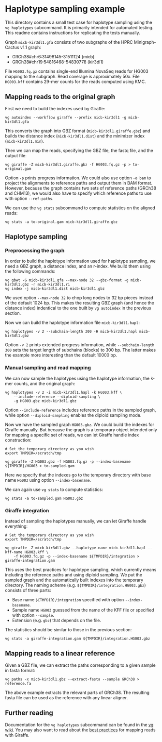 # Haplotype sampling example

This directory contains a small test case for haplotype sampling using the `vg haplotypes` subcommand.
It is primarily intended for automated testing.
This readme contains instructions for replicating the tests manually.

Graph `micb-kir3dl1.gfa` consists of two subgraphs of the HPRC Minigraph-Cactus v1.1 graph:

* GRCh38#chr6:31498145-31511124 (micb)
* GRCh38#chr19:54816468-54830778 (kir3dl1)

File `HG003.fq.gz` contains single-end Illumina NovaSeq reads for HG003 mapping to the subgraph.
Read coverage is approximately 50x.
File `HG003.kff` contains 29-mer counts for the reads computed using KMC.

## Mapping reads to the original graph

First we need to build the indexes used by Giraffe:

```
vg autoindex --workflow giraffe --prefix micb-kir3dl1 -g micb-kir3dl1.gfa
```

This converts the graph into GBZ format (`micb-kir3dl1.giraffe.gbz`) and builds the distance index (`micb-kir3dl1.dist`) and the minimizer index (`micb-kir3dl1.min`).

Then we can map the reads, specifying the GBZ file, the fastq file, and the output file:

```
vg giraffe -Z micb-kir3dl1.giraffe.gbz -f HG003.fq.gz -p > to-original.gam
```

Option `-p` prints progress information.
We could also use option `-o bam` to project the alignments to reference paths and output them in BAM format.
However, because the graph contains two sets of reference paths (GRCh38 and CHM13), we would also have to specify which reference paths to use with option `--ref-paths`.

We can use the `vg stats` subcommand to compute statistics on the aligned reads:

```
vg stats -a to-original.gam micb-kir3dl1.giraffe.gbz
```

## Haplotype sampling

### Preprocessing the graph

In order to build the haplotype information used for haplotype sampling, we need a GBZ graph, a distance index, and an r-index.
We build them using the following commands:

```
vg gbwt -G micb-kir3dl1.gfa --max-node 32 --gbz-format -g micb-kir3dl1.gbz -r micb-kir3dl1.ri
vg index -j micb-kir3dl1.dist micb-kir3dl1.gbz
```

We used option `--max-node 32` to chop long nodes to 32 bp pieces instead of the default 1024 bp.
This makes the resulting GBZ graph (and hence the distance index) indentical to the one built by `vg autoindex` in the previous section.

Now we can build the haplotype information file `micb-kir3dl1.hapl`:

```
vg haplotypes -v 2 --subchain-length 300 -H micb-kir3dl1.hapl micb-kir3dl1.gbz
```

Option `-v 2` prints extended progress information, while `--subchain-length 300` sets the target length of subchains (blocks) to 300 bp.
The latter makes the example more interesting than the default 10000 bp.

### Manual sampling and read mapping

We can now sample the haplotypes using the haplotype information, the k-mer counts, and the original graph:

```
vg haplotypes -v 2 -i micb-kir3dl1.hapl -k HG003.kff \
    --include-reference --diploid-sampling \
    -g HG003.gbz micb-kir3dl1.gbz
```

Option `--include-reference` includes reference paths in the sampled graph, while option `--diploid-sampling` enables the diploid sampling mode.

Now we have the sampled graph `HG003.gbz`.
We could build the indexes for Giraffe manually.
But because the graph is a temporary object intended only for mapping a specific set of reads, we can let Giraffe handle index construction:

```
# Set the temporary directory as you wish
export TMPDIR=/scratch/tmp

vg giraffe -Z HG003.gbz -f HG003.fq.gz -p --index-basename ${TMPDIR}/HG003 > to-sampled.gam
```

Here we specify that the indexes go to the temporary directory with base name `HG003` using option `--index-basename`.

We can again use `vg stats` to compute statistics:

```
vg stats -a to-sampled.gam HG003.gbz
```

### Giraffe integration

Instead of sampling the haplotypes manually, we can let Giraffe handle everything:

```
# Set the temporary directory as you wish
export TMPDIR=/scratch/tmp

vg giraffe -Z micb-kir3dl1.gbz --haplotype-name micb-kir3dl1.hapl --kff-name HG003.kff \
    -f HG003.fq.gz -p --index-basename ${TMPDIR}/integration > giraffe-integration.gam
```

This uses the best practices for haplotype sampling, which currently means including the reference paths and using diploid sampling.
We put the sampled graph and the automatically built indexes into the temporary directory.
The naming scheme (e.g. `${TMPDIR}/integration.HG003.gbz`) consists of three parts:

* Base name `${TMPDIR}/integration` specified with option `--index-basename`.
* Sample name `HG003` guessed from the name of the KFF file or specified with option `--sample`.
* Extension (e.g. `gbz`) that depends on the file.

The statistics should be similar to those in the previous section:

```
vg stats -a giraffe-integration.gam ${TMPDIR}/integration.HG003.gbz
```

## Mapping reads to a linear reference

Given a GBZ file, we can extract the paths corresponding to a given sample in fasta format:

```
vg paths -x micb-kir3dl1.gbz --extract-fasta --sample GRCh38 > reference.fa
```

The above example extracts the relevant parts of GRCh38.
The resulting fasta file can be used as the reference with any linear aligner.

## Further reading

Documentation for the `vg haplotypes` subcommand can be found in the [vg wiki](https://github.com/vgteam/vg/wiki/Haplotype-Sampling).
You may also want to read about the [best practices](https://github.com/vgteam/vg/wiki/Giraffe-best-practices) for mapping reads with Giraffe.
